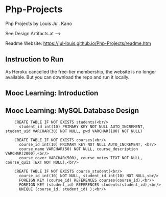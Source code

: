 # Php-Projects
Php Projects by Louis Jul. Kano

See Design Artifacts at -->

  Readme Website: https://jul-louis.github.io/Php-Projects/readme.htm

## Instruction to Run

As Heroku cancelled the free-tier membership, the website is no longer available. But you can download the repo and run it locally.

## Mooc Learning: Introduction


## Mooc Learning: MySQL Database Design

        CREATE TABLE IF NOT EXISTS students(<br/>
          student_id int(10) PRIMARY KEY NOT NULL AUTO_INCREMENT, student_uid VARCHAR(30) NOT NULL, pwd VARCHAR(100) NOT NULL)

        CREATE TABLE IF NOT EXISTS courses(<br/>
          course_id int(10) PRIMARY KEY NOT NULL AUTO_INCREMENT, <br/>
          course_name VARCHAR(50) NOT NULL, course_description VARCHAR(2000),<br/>
          course_cover VARCHAR(500), course_notes TEXT NOT NULL, course_quiz TEXT NOT NULL);<br/>

        CREATE TABLE IF NOT EXISTS course_student(<br/>
          course_id int(10) NOT NULL, student_id int(10) NOT NULL,<br/>
          FOREIGN KEY (course_id) REFERENCES courses(course_id),<br/>
          FOREIGN KEY (student_id) REFERENCES students(student_id),<br/>
          UNIQUE (course_id, student_id) );<br/>

